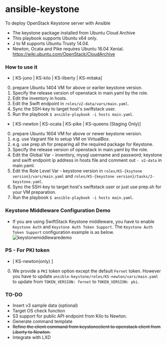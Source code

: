 # ansible-keystone
To deploy OpenStack Keystone server with Ansible

* The keystone package installed from Ubuntu Cloud Archive
* This playbook supports Ubuntu x64 only.
* J to M supports Ubuntu Trusty 14.04.
* Newton, Ocata and Pike requires Ubuntu 16.04 Xenial. https://wiki.ubuntu.com/OpenStack/CloudArchive

### How to use it

* [ KS-juno | KS-kilo | KS-liberty | KS-mitaka]

0. prepare Ubuntu 1404 VM for above or earlier keystone version.
1. Specify the release version of openstack in main.yaml by the role.
2. Edit the inventory in hosts.
3. Edit the Swift endpoint in `roles/v2-data/vars/main.yaml`.
4. Sync the SSH-key to target host's swiftstack user.
5. Run the playbook `$ ansible-playbook -i hosts main.yaml`.

* [ KS-newton | KS-ocata | KS-pike | KS-queens (Staging Only)]

0. prepare Ubuntu 1604 VM for above or newer keystone version.
  1. e.g. use Vagrant file to setup VM on VirtualBox.
  2. e.g. use prep.sh for preparing all the required package for Keystone.
1. Specify the release version of openstack in main.yaml by the role.
2. Edit the Global Var - inventory, mysql username and password; keystone and swift endpoint ip address in hosts file and comment out `- v2-data` in main.yaml.
3. Edit the Role Level Var - keystone version in `roles/KS-{ksytone version}/vars/main.yaml` and `roles/KS-{keystone version}/tasks/2-keystone.yaml`.
4. Sync the SSH-key to target host's swiftstack user or just use prep.sh for your VM preparation.
5. Run the playbook `$ ansible-playbook -i hosts main.yaml`.

### Keystone Middleware Configuration Demo

* If you are using SwiftStack Keystone middleware, you have to enable `Keystone Auth` and `Keystone Auth Token Support`. The `Keystone Auth Token Support` configuration example is as below.
![keystonemiddlewaredemo](https://user-images.githubusercontent.com/1863416/32983001-a4d40e30-cc42-11e7-8f2a-e2c378e07ecc.png)

### PS - For PKI token

* [ KS-newton(only) ]

0. We provide a `PKI` token option except the default `Fernet` token. However you have to update `ansible-keystone/roles/KS-newton/vars/main.yaml` to update from `TOKEN_VERSION: fernet` to `TOKEN_VERSION: pki`.

### TO-DO

* Insert v3 sample data (optional)
* Target OS check function
* S3 support for public API endpoint from Kilo to Newton.
* Generate command template
* ~~Refine the client command from keystoneclient to openstack client from Liberty to Newton.~~
* Integrate with LXD
